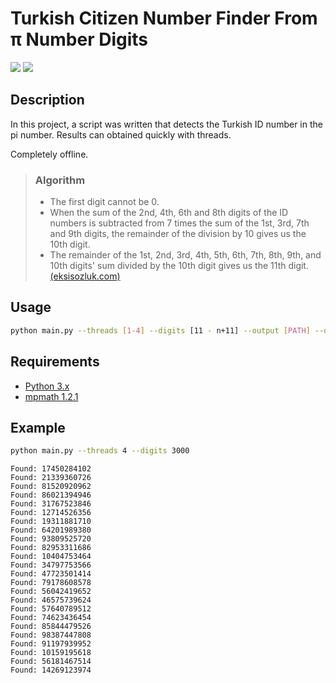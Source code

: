 # Turkish Citizen Number Finder From π Number Digits

![](https://img.shields.io/badge/Made%20for-Python-1f425f.svg)
![](https://img.shields.io/github/license/ducknix/tcnffpi.svg)

## Description
In this project, a script was written that detects the Turkish ID number in the pi number.  Results can obtained quickly with threads.

Completely offline. 

>### Algorithm
>* The first digit cannot be 0.
>* When the sum of the 2nd, 4th, 6th and 8th digits of the ID numbers is subtracted from 7 times the sum of the 1st, 3rd, 7th and 9th digits, the remainder of the division by 10 gives us the 10th digit.
>* The remainder of the 1st, 2nd, 3rd, 4th, 5th, 6th, 7th, 8th, 9th, and 10th digits' sum divided by the 10th digit gives us the 11th digit.
> [(eksisozluk.com)](https://seyler.eksisozluk.com/tc-kimlik-numaralarindaki-inanilmaz-algoritma)

## Usage
```bash
python main.py --threads [1-4] --digits [11 - n+11] --output [PATH] --quiet [default: False]
```

## Requirements
* [Python 3.x](https://www.python.org/downloads/ "Download Python | Python.org")
* [mpmath 1.2.1](https://pypi.org/project/mpmath/ "mpmath · PyPI")

## Example
```zsh
python main.py --threads 4 --digits 3000
```
```
Found: 17450284102
Found: 21339360726
Found: 81520920962
Found: 86021394946
Found: 31767523846
Found: 12714526356
Found: 19311881710
Found: 64201989380
Found: 93809525720
Found: 82953311686
Found: 10404753464
Found: 34797753566
Found: 47723501414
Found: 79178608578
Found: 56042419652
Found: 46575739624
Found: 57640789512
Found: 74623436454
Found: 85844479526
Found: 98387447808
Found: 91197939952
Found: 10159195618
Found: 56181467514
Found: 14269123974
```
